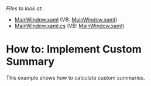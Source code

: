 <!-- default file list -->
*Files to look at*:

* [MainWindow.xaml](./CS/DXPivotGrid_CustomSummary/MainWindow.xaml) (VB: [MainWindow.xaml](./VB/DXPivotGrid_CustomSummary/MainWindow.xaml))
* [MainWindow.xaml.cs](./CS/DXPivotGrid_CustomSummary/MainWindow.xaml.cs) (VB: [MainWindow.xaml](./VB/DXPivotGrid_CustomSummary/MainWindow.xaml))
<!-- default file list end -->
# How to: Implement Custom Summary


<p>This example shows how to calculate custom summaries.</p>

<br/>


